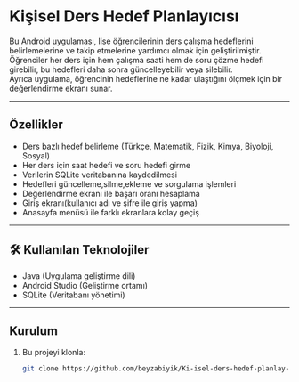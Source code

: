 # Kişisel Ders Hedef Planlayıcısı  

Bu Android uygulaması, lise öğrencilerinin ders çalışma hedeflerini belirlemelerine ve takip etmelerine yardımcı olmak için geliştirilmiştir.  
Öğrenciler her ders için hem çalışma saati hem de soru çözme hedefi girebilir, bu hedefleri daha sonra güncelleyebilir veya silebilir.  
Ayrıca uygulama, öğrencinin hedeflerine ne kadar ulaştığını ölçmek için bir değerlendirme ekranı sunar.  

---

## Özellikler
- Ders bazlı hedef belirleme (Türkçe, Matematik, Fizik, Kimya, Biyoloji, Sosyal)  
- Her ders için saat hedefi ve soru hedefi girme  
-  Verilerin SQLite veritabanına kaydedilmesi 
-  Hedefleri güncelleme,silme,ekleme ve sorgulama işlemleri  
- Değerlendirme ekranı ile başarı oranı hesaplama  
- Giriş ekranı(kullanıcı adı ve şifre ile giriş yapma)  
-  Anasayfa menüsü ile farklı ekranlara kolay geçiş  

---

## 🛠 Kullanılan Teknolojiler
- Java (Uygulama geliştirme dili)  
- Android Studio (Geliştirme ortamı)  
- SQLite (Veritabanı yönetimi)  

---

##  Kurulum
1. Bu projeyi klonla:  
   ```bash
   git clone https://github.com/beyzabiyik/Ki-isel-ders-hedef-planlay-c-.app.git
